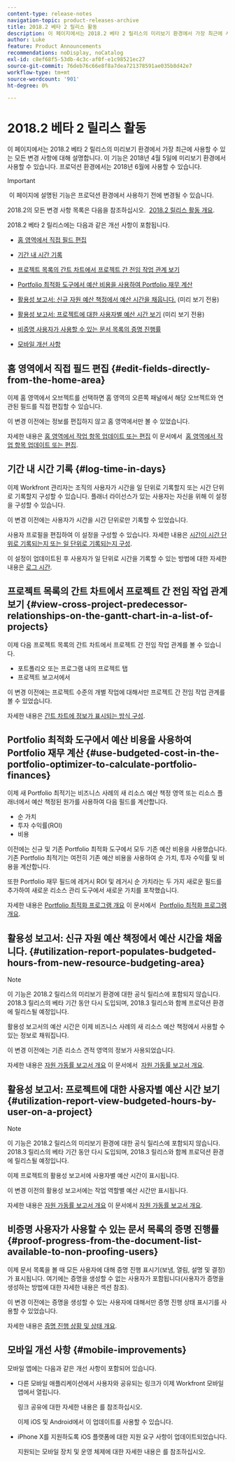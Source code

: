 ```yaml
---
content-type: release-notes
navigation-topic: product-releases-archive
title: 2018.2 베타 2 릴리스 활동
description: 이 페이지에서는 2018.2 베타 2 릴리스의 미리보기 환경에서 가장 최근에 사용할 수 있는 모든 변경 사항에 대해 설명합니다. 이 기능은 2018년 4월 5일에 미리보기 환경에서 사용할 수 있습니다. 프로덕션 환경에서는 2018년 6월에 사용할 수 있습니다.
author: Luke
feature: Product Announcements
recommendations: noDisplay, noCatalog
exl-id: c8ef68f5-53db-4c3c-af0f-e1c98521ec27
source-git-commit: 76deb76c66e8f8a7dea721378591ae035b8d42e7
workflow-type: tm+mt
source-wordcount: '901'
ht-degree: 0%

---
```


# 2018.2 베타 2 릴리스 활동

이 페이지에서는 2018.2 베타 2 릴리스의 미리보기 환경에서 가장 최근에 사용할 수 있는 모든 변경 사항에 대해 설명합니다. 이 기능은 2018년 4월 5일에 미리보기 환경에서 사용할 수 있습니다. 프로덕션 환경에서는 2018년 6월에 사용할 수 있습니다.

>[!IMPORTANT]
>
> 이 페이지에 설명된 기능은 프로덕션 환경에서 사용하기 전에 변경될 수 있습니다.

2018.2의 모든 변경 사항 목록은 다음을 참조하십시오.  [2018.2 릴리스 활동 개요](../../../../product-announcements/product-releases/quarterly-release-archive/2018.2-release-activity/2018.2-release-activity-overview.md).

2018.2 베타 2 릴리스에는 다음과 같은 개선 사항이 포함됩니다.

* [홈 영역에서 직접 필드 편집](#edit-fields-directly-from-the-home-area)
* [기간 내 시간 기록](#log-time-in-days)
* [프로젝트 목록의 간트 차트에서 프로젝트 간 전임 작업 관계 보기](#view-cross-project-predecessor-relationships-on-the-gantt-chart-in-a-list-of-projects)
* [Portfolio 최적화 도구에서 예산 비용을 사용하여 Portfolio 재무 계산](#use-budgeted-cost-in-the-portfolio-optimizer-to-calculate-portfolio-finances)
* [활용성 보고서: 신규 자원 예산 책정에서 예산 시간을 채웁니다.](#utilization-report-populates-budgeted-hours-from-new-resource-budgeting-area) (미리 보기 전용)

* [활용성 보고서: 프로젝트에 대한 사용자별 예산 시간 보기](#utilization-report-view-budgeted-hours-by-user-on-a-project) (미리 보기 전용)

* [비증명 사용자가 사용할 수 있는 문서 목록의 증명 진행률](#proof-progress-from-the-document-list-available-to-non-proofing-users)
* [모바일 개선 사항](#mobile-improvements)

## 홈 영역에서 직접 필드 편집 {#edit-fields-directly-from-the-home-area}

이제 홈 영역에서 오브젝트를 선택하면 홈 영역의 오른쪽 패널에서 해당 오브젝트와 연관된 필드를 직접 편집할 수 있습니다. 

이 변경 이전에는 정보를 편집하지 않고 홈 영역에서만 볼 수 있었습니다.

자세한 내용은 [홈 영역에서 작업 항목 업데이트 또는 편집](../../../../workfront-basics/using-home/using-the-home-area/update-and-edit-work-item-home.md) 이 문서에서  [홈 영역에서 작업 항목 업데이트 또는 편집](../../../../workfront-basics/using-home/using-the-home-area/update-and-edit-work-item-home.md).

## 기간 내 시간 기록 {#log-time-in-days}

이제 Workfront 관리자는 조직의 사용자가 시간을 일 단위로 기록할지 또는 시간 단위로 기록할지 구성할 수 있습니다. 플래너 라이선스가 있는 사용자는 자신을 위해 이 설정을 구성할 수 있습니다.

이 변경 이전에는 사용자가 시간을 시간 단위로만 기록할 수 있었습니다.

사용자 프로필을 편집하여 이 설정을 구성할 수 있습니다. 자세한 내용은 [시간이 시간 단위로 기록되는지 또는 일 단위로 기록되는지 구성](../../../../timesheets/config-timesheet-prefs/config-time-logged-hrs-days.md).

이 설정이 업데이트된 후 사용자가 일 단위로 시간을 기록할 수 있는 방법에 대한 자세한 내용은 [로그 시간](../../../../timesheets/create-and-manage-timesheets/log-time.md).

## 프로젝트 목록의 간트 차트에서 프로젝트 간 전임 작업 관계 보기 {#view-cross-project-predecessor-relationships-on-the-gantt-chart-in-a-list-of-projects}

이제 다음 프로젝트 목록의 간트 차트에서 프로젝트 간 전임 작업 관계를 볼 수 있습니다.

* 포트폴리오 또는 프로그램 내의 프로젝트 탭
* 프로젝트 보고서에서

이 변경 이전에는 프로젝트 수준의 개별 작업에 대해서만 프로젝트 간 전임 작업 관계를 볼 수 있었습니다.

자세한 내용은 [간트 차트에 정보가 표시되는 방식 구성](../../../../manage-work/gantt-chart/use-the-gantt-chart/configure-info-on-gantt-chart.md). 

## Portfolio 최적화 도구에서 예산 비용을 사용하여 Portfolio 재무 계산 {#use-budgeted-cost-in-the-portfolio-optimizer-to-calculate-portfolio-finances}

이제 새 Portfolio 최적기는 비즈니스 사례의 새 리소스 예산 책정 영역 또는 리소스 플래너에서 예산 책정된 원가를 사용하여 다음 필드를 계산합니다.

* 순 가치
* 투자 수익률(ROI)
* 비용

이전에는 신규 및 기존 Portfolio 최적화 도구에서 모두 기존 예산 비용을 사용했습니다. 기존 Portfolio 최적기는 여전히 기존 예산 비용을 사용하여 순 가치, 투자 수익률 및 비용을 계산합니다.

또한 Portfolio 재무 필드에 레거시 ROI 및 레거시 순 가치라는 두 가지 새로운 필드를 추가하여 새로운 리소스 관리 도구에서 새로운 가치를 포착했습니다.

자세한 내용은 [Portfolio 최적화 프로그램 개요](../../../../manage-work/portfolios/portfolio-optimizer/portfolio-optimizer-overview.md) 이 문서에서  [Portfolio 최적화 프로그램 개요](../../../../manage-work/portfolios/portfolio-optimizer/portfolio-optimizer-overview.md).

## 활용성 보고서: 신규 자원 예산 책정에서 예산 시간을 채웁니다. {#utilization-report-populates-budgeted-hours-from-new-resource-budgeting-area}

>[!NOTE]
>
이 기능은 2018.2 릴리스의 미리보기 환경에 대한 공식 릴리스에 포함되지 않습니다. 2018.3 릴리스의 베타 기간 동안 다시 도입되며, 2018.3 릴리스와 함께 프로덕션 환경에 릴리스될 예정입니다. 

활용성 보고서의 예산 시간은 이제 비즈니스 사례의 새 리소스 예산 책정에서 사용할 수 있는 정보로 채워집니다.

이 변경 이전에는 기존 리소스 견적 영역의 정보가 사용되었습니다.

자세한 내용은 [자원 가동률 보고서 개요](../../../../reports-and-dashboards/reports/using-built-in-reports/resource-utilization-report.md) 이 문서에서  [자원 가동률 보고서 개요](../../../../reports-and-dashboards/reports/using-built-in-reports/resource-utilization-report.md).

## 활용성 보고서: 프로젝트에 대한 사용자별 예산 시간 보기 {#utilization-report-view-budgeted-hours-by-user-on-a-project}

>[!NOTE]
>
이 기능은 2018.2 릴리스의 미리보기 환경에 대한 공식 릴리스에 포함되지 않습니다. 2018.3 릴리스의 베타 기간 동안 다시 도입되며, 2018.3 릴리스와 함께 프로덕션 환경에 릴리스될 예정입니다. 

이제 프로젝트의 활용성 보고서에 사용자별 예산 시간이 표시됩니다.

이 변경 이전의 활용성 보고서에는 작업 역할별 예산 시간만 표시됩니다. 

자세한 내용은 [자원 가동률 보고서 개요](../../../../reports-and-dashboards/reports/using-built-in-reports/resource-utilization-report.md) 이 문서에서 [자원 가동률 보고서 개요](../../../../reports-and-dashboards/reports/using-built-in-reports/resource-utilization-report.md).

## 비증명 사용자가 사용할 수 있는 문서 목록의 증명 진행률 {#proof-progress-from-the-document-list-available-to-non-proofing-users}

이제 문서 목록을 볼 때 모든 사용자에 대해 증명 진행 표시기(보냄, 열림, 설명 및 결정)가 표시됩니다. 여기에는 증명을 생성할 수 없는 사용자가 포함됩니다(사용자가 증명을 생성하는 방법에 대한 자세한 내용은 섹션 참조).

이 변경 이전에는 증명을 생성할 수 있는 사용자에 대해서만 증명 진행 상태 표시기를 사용할 수 있었습니다.

자세한 내용은 [증명 진행 상황 및 상태 개요](../../../../review-and-approve-work/proofing/proofing-overview/view-progress-status-proof.md).

## 모바일 개선 사항 {#mobile-improvements}

모바일 앱에는 다음과 같은 개선 사항이 포함되어 있습니다.

* 다른 모바일 애플리케이션에서 사용자와 공유되는 링크가 이제 Workfront 모바일 앱에서 열립니다.

  링크 공유에 대한 자세한 내용은 를 참조하십시오.

  이제 iOS 및 Android에서 이 업데이트를 사용할 수 있습니다.

* iPhone X를 지원하도록 iOS 플랫폼에 대한 지원 요구 사항이 업데이트되었습니다.

  지원되는 모바일 장치 및 운영 체제에 대한 자세한 내용은 를 참조하십시오. 

